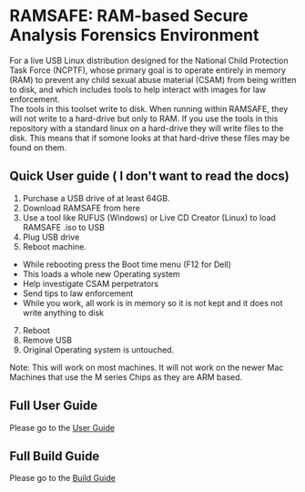 #  RAMSAFE: RAM-based Secure Analysis Forensics Environment
For a live USB Linux distribution designed for the National Child Protection Task Force (NCPTF), whose primary goal is to operate entirely in memory (RAM) to prevent any child sexual abuse material (CSAM) from being written to disk, and which includes tools to help interact with images for law enforcement.<br>
The tools in this toolset write to disk. When running within RAMSAFE, they will not write to a hard-drive but only to RAM. If you use the tools in this repository with a standard linux on a hard-drive they will write files to the disk. This means that if somone looks at that hard-drive these files may be found on them. 

## Quick User guide ( I don't want to read the docs)
1. Purchase a USB drive of at least 64GB.
2. Download RAMSAFE from here
3. Use a tool like RUFUS (Windows) or Live CD Creator (Linux) to load RAMSAFE .iso to USB
4. Plug USB drive 
6. Reboot machine.
- While rebooting press the Boot time menu (F12 for Dell)
- This loads a whole new Operating system
- Help investigate CSAM perpetrators
- Send tips to law enforcement
- While you work, all work is in memory so it is not kept and it does not write anything to disk
7. Reboot
8. Remove USB
9. Original Operating system is untouched. 

Note: This will work on most machines. It will not work on the newer Mac Machines that use the M series Chips as they are ARM based.

## Full User Guide
Please go to the [User Guide](user_guide.md)

## Full Build Guide
Please go to the [Build Guide](build_guide.md)